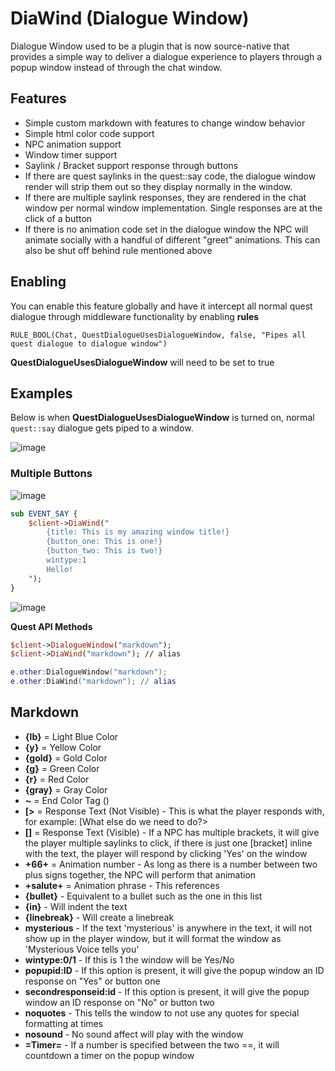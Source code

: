 # DiaWind (Dialogue Window)

Dialogue Window used to be a plugin that is now source-native that provides a simple way to deliver a dialogue experience to players through a popup window instead of through the chat window.

## Features

* Simple custom markdown with features to change window behavior
* Simple html color code support
* NPC animation support
* Window timer support
* Saylink / Bracket support response through buttons
* If there are quest saylinks in the quest::say code, the dialogue window render will strip them out so they display normally in the window.
* If there are multiple saylink responses, they are rendered in the chat window per normal window implementation. Single responses are at the click of a button
* If there is no animation code set in the dialogue window the NPC will animate socially with a handful of different "greet" animations. This can also be shut off behind rule mentioned above

## Enabling

You can enable this feature globally and have it intercept all normal quest dialogue through middleware functionality by enabling **rules**

```
RULE_BOOL(Chat, QuestDialogueUsesDialogueWindow, false, "Pipes all quest dialogue to dialogue window")
```

**QuestDialogueUsesDialogueWindow** will need to be set to true

## Examples

Below is when **QuestDialogueUsesDialogueWindow** is turned on, normal `quest::say` dialogue gets piped to a window.

![image](https://user-images.githubusercontent.com/3319450/132463174-b1156824-b5c1-4acb-8d75-7061d5cc334d.gif)

### Multiple Buttons

![image](https://user-images.githubusercontent.com/3319450/132143042-0b3b1711-988b-40fb-a9aa-192b496c503d.png)

```perl
sub EVENT_SAY {
    $client->DiaWind("
        {title: This is my amazing window title!}
        {button_one: This is one!}
        {button_two: This is two!}
        wintype:1
        Hello!
    ");
}
```

![image](https://user-images.githubusercontent.com/3319450/137598461-4f97855d-b3d2-463d-addc-0b0061eaa744.png)

**Quest API Methods**

```perl
$client->DialogueWindow("markdown");
$client->DiaWind("markdown"); // alias
```

```lua
e.other:DialogueWindow("markdown");
e.other:DiaWind("markdown"); // alias
```

## Markdown

* **{lb}** = Light Blue Color
* **{y}** = Yellow Color
* **{gold}** = Gold Color
* **{g}** = Green Color
* **{r}** = Red Color
* **{gray}** = Gray Color
* **~** = End Color Tag ()
* **[&gt;** = Response Text (Not Visible) - This is what the player responds with, for example: [What else do we need to do?&gt;
* **[]** = Response Text (Visible) - If a NPC has multiple brackets, it will give the player multiple saylinks to click, if there is just one [bracket] inline with the text, the player will respond by clicking 'Yes' on the window
* **+66+** = Animation number - As long as there is a number between two plus signs together, the NPC will perform that animation
* **+salute+** = Animation phrase - This references
* **{bullet}** - Equivalent to a bullet such as the one in this list
* **{in}** - Will indent the text
* **{linebreak}** - Will create a linebreak
* **mysterious** - If the text 'mysterious' is anywhere in the text, it will not show up in the player window, but it will format the window as 'Mysterious Voice tells you'
* **wintype:0/1** - If this is 1 the window will be Yes/No
* **popupid:ID** - If this option is present, it will give the popup window an ID response on "Yes" or button one
* **secondresponseid:id** - If this option is present, it will give the popup window an ID response on "No" or button two
* **noquotes** - This tells the window to not use any quotes for special formatting at times
* **nosound** - No sound affect will play with the window
* **=Timer=** - If a number is specified between the two ==, it will countdown a timer on the popup window

